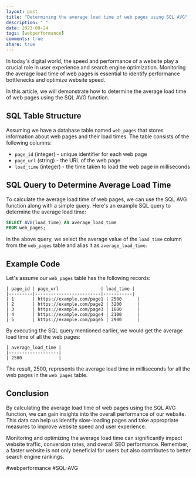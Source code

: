 ```yaml
---
layout: post
title: "Determining the average load time of web pages using SQL AVG"
description: " "
date: 2023-09-24
tags: [webperformance]
comments: true
share: true
---
```


In today's digital world, the speed and performance of a website play a crucial role in user experience and search engine optimization. Monitoring the average load time of web pages is essential to identify performance bottlenecks and optimize website speed. 

In this article, we will demonstrate how to determine the average load time of web pages using the SQL AVG function.

## SQL Table Structure

Assuming we have a database table named `web_pages` that stores information about web pages and their load times. The table consists of the following columns:

- `page_id` (integer) - unique identifier for each web page
- `page_url` (string) - the URL of the web page
- `load_time` (integer) - the time taken to load the web page in milliseconds

## SQL Query to Determine Average Load Time

To calculate the average load time of web pages, we can use the SQL AVG function along with a simple query. Here's an example SQL query to determine the average load time:

```sql
SELECT AVG(load_time) AS average_load_time
FROM web_pages;
```

In the above query, we select the average value of the `load_time` column from the `web_pages` table and alias it as `average_load_time`.

## Example Code

Let's assume our `web_pages` table has the following records:

```
| page_id | page_url                | load_time |
|---------|-------------------------|-----------|
| 1       | https://example.com/page1 | 2500      |
| 2       | https://example.com/page2 | 3200      |
| 3       | https://example.com/page3 | 1800      |
| 4       | https://example.com/page4 | 2100      |
| 5       | https://example.com/page5 | 2900      |
```

By executing the SQL query mentioned earlier, we would get the average load time of all the web pages:

```
| average_load_time |
|-------------------|
| 2500              |
```

The result, 2500, represents the average load time in milliseconds for all the web pages in the `web_pages` table.

## Conclusion

By calculating the average load time of web pages using the SQL AVG function, we can gain insights into the overall performance of our website. This data can help us identify slow-loading pages and take appropriate measures to improve website speed and user experience.

Monitoring and optimizing the average load time can significantly impact website traffic, conversion rates, and overall SEO performance. Remember, a faster website is not only beneficial for users but also contributes to better search engine rankings.

#webperformance #SQL-AVG